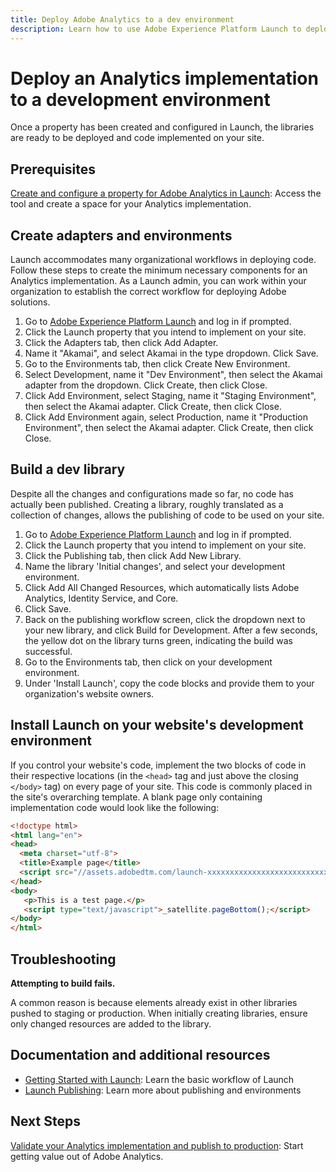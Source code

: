 ```yaml
---
title: Deploy Adobe Analytics to a dev environment
description: Learn how to use Adobe Experience Platform Launch to deploy Adobe Analytics to your development environment.
---
```


# Deploy an Analytics implementation to a development environment

Once a property has been created and configured in Launch, the libraries are ready to be deployed and code implemented on your site.

## Prerequisites

[Create and configure a property for Adobe Analytics in Launch](create-analytics-property.md): Access the tool and create a space for your Analytics implementation.

## Create adapters and environments

Launch accommodates many organizational workflows in deploying code. Follow these steps to create the minimum necessary components for an Analytics implementation. As a Launch admin, you can work within your organization to establish the correct workflow for deploying Adobe solutions.

1. Go to [Adobe Experience Platform Launch](https://launch.adobe.com) and log in if prompted.
2. Click the Launch property that you intend to implement on your site.
3. Click the Adapters tab, then click Add Adapter.
4. Name it "Akamai", and select Akamai in the type dropdown. Click Save.
5. Go to the Environments tab, then click Create New Environment.
6. Select Development, name it "Dev Environment", then select the Akamai adapter from the dropdown. Click Create, then click Close.
7. Click Add Environment, select Staging, name it "Staging Environment", then select the Akamai adapter. Click Create, then click Close.
8. Click Add Environment again, select Production, name it "Production Environment", then select the Akamai adapter. Click Create, then click Close.

## Build a dev library

Despite all the changes and configurations made so far, no code has actually been published. Creating a library, roughly translated as a collection of changes, allows the publishing of code to be used on your site.

1. Go to [Adobe Experience Platform Launch](https://launch.adobe.com) and log in if prompted.
2. Click the Launch property that you intend to implement on your site.
3. Click the Publishing tab, then click Add New Library.
4. Name the library 'Initial changes', and select your development environment.
5. Click Add All Changed Resources, which automatically lists Adobe Analytics, Identity Service, and Core.
6. Click Save.
7. Back on the publishing workflow screen, click the dropdown next to your new library, and click Build for Development. After a few seconds, the yellow dot on the library turns green, indicating the build was successful.
8. Go to the Environments tab, then click on your development environment.
9. Under 'Install Launch', copy the code blocks and provide them to your organization's website owners.

## Install Launch on your website's development environment

If you control your website's code, implement the two blocks of code in their respective locations (in the `<head>` tag and just above the closing `</body>` tag) on every page of your site. This code is commonly placed in the site's overarching template. A blank page only containing implementation code would look like the following:

```html
<!doctype html>
<html lang="en">
<head>
  <meta charset="utf-8">
  <title>Example page</title>
  <script src="//assets.adobedtm.com/launch-xxxxxxxxxxxxxxxxxxxxxxxxxxxxxxxxxx-development.min.js"></script>
</head>
<body>
   <p>This is a test page.</p>
   <script type="text/javascript">_satellite.pageBottom();</script>
</body>
</html>
```

## Troubleshooting

**Attempting to build fails.**

A common reason is because elements already exist in other libraries pushed to staging or production. When initially creating libraries, ensure only changed resources are added to the library.

## Documentation and additional resources

- [Getting Started with Launch](https://docs.adobe.com/content/help/en/launch/using/intro/get-started/quick-start.html): Learn the basic workflow of Launch
- [Launch Publishing](https://docs.adobe.com/content/help/en/launch/using/reference/publish/overview.html): Learn more about publishing and environments

## Next Steps

[Validate your Analytics implementation and publish to production](validate-publish-prod.md): Start getting value out of Adobe Analytics.
